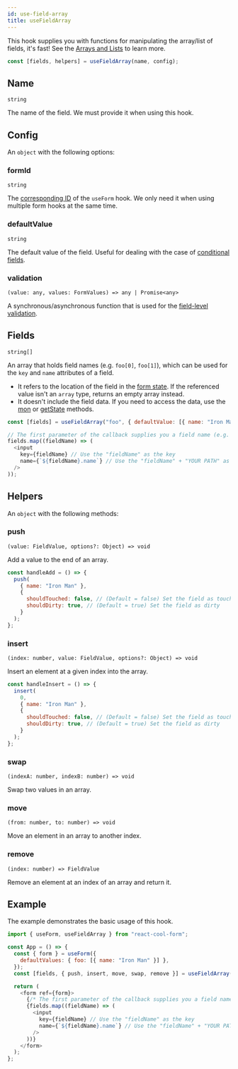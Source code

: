 ```yaml
---
id: use-field-array
title: useFieldArray
---
```


This hook supplies you with functions for manipulating the array/list of fields, it's fast! See the [Arrays and Lists](../getting-started/arrays-and-lists) to learn more.

```js
const [fields, helpers] = useFieldArray(name, config);
```

## Name

`string`

The name of the field. We must provide it when using this hook.

## Config

An `object` with the following options:

### formId

`string`

The [corresponding ID](../api-reference/use-form#id) of the `useForm` hook. We only need it when using multiple form hooks at the same time.

### defaultValue

`string`

The default value of the field. Useful for dealing with the case of [conditional fields](../examples/conditional-fields).

### validation

`(value: any, values: FormValues) => any | Promise<any>`

A synchronous/asynchronous function that is used for the [field-level validation](../getting-started/validation-guide#field-level-validation).

## Fields

`string[]`

An array that holds field names (e.g. `foo[0]`, `foo[1]`), which can be used for the `key` and `name` attributes of a field.

- It refers to the location of the field in the [form state](../getting-started/form-state#about-the-form-state). If the referenced value isn't an `array` type, returns an empty array instead.
- It doesn't include the field data. If you need to access the data, use the [mon](../api-reference/use-form#mon) or [getState](../api-reference/use-form#getstate) methods.

```js
const [fields] = useFieldArray("foo", { defaultValue: [{ name: "Iron Man" }] });

// The first parameter of the callback supplies you a field name (e.g. foo[0], foo[1])
fields.map((fieldName) => (
  <input
    key={fieldName} // Use the "fieldName" as the key
    name={`${fieldName}.name`} // Use the "fieldName" + "YOUR PATH" as the name
  />
));
```

## Helpers

An `object` with the following methods:

### push

`(value: FieldValue, options?: Object) => void`

Add a value to the end of an array.

```js
const handleAdd = () => {
  push(
    { name: "Iron Man" },
    {
      shouldTouched: false, // (Default = false) Set the field as touched
      shouldDirty: true, // (Default = true) Set the field as dirty
    }
  );
};
```

### insert

`(index: number, value: FieldValue, options?: Object) => void`

Insert an element at a given index into the array.

```js
const handleInsert = () => {
  insert(
    0,
    { name: "Iron Man" },
    {
      shouldTouched: false, // (Default = false) Set the field as touched
      shouldDirty: true, // (Default = true) Set the field as dirty
    }
  );
};
```

### swap

`(indexA: number, indexB: number) => void`

Swap two values in an array.

### move

`(from: number, to: number) => void`

Move an element in an array to another index.

### remove

`(index: number) => FieldValue`

Remove an element at an index of an array and return it.

## Example

The example demonstrates the basic usage of this hook.

```js
import { useForm, useFieldArray } from "react-cool-form";

const App = () => {
  const { form } = useForm({
    defaultValues: { foo: [{ name: "Iron Man" }] },
  });
  const [fields, { push, insert, move, swap, remove }] = useFieldArray("foo");

  return (
    <form ref={form}>
      {/* The first parameter of the callback supplies you a field name (e.g. foo[0], foo[1]) */}
      {fields.map((fieldName) => (
        <input
          key={fieldName} // Use the "fieldName" as the key
          name={`${fieldName}.name`} // Use the "fieldName" + "YOUR PATH" as the name
        />
      ))}
    </form>
  );
};
```
